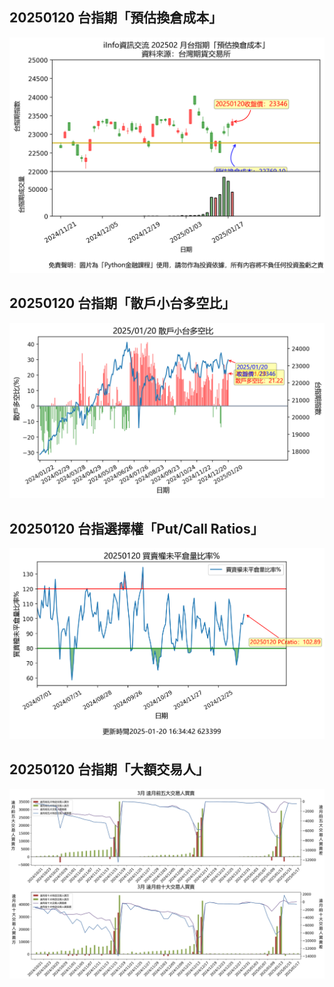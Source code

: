 ## 20250120 台指期「預估換倉成本」
![](images/txfcost.png)

## 20250120 台指期「散戶小台多空比」
![](images/bbiri.png)

## 20250120 台指選擇權「Put/Call Ratios」
![](images/pcratio.png)

## 20250120 台指期「大額交易人」
![](images/blocktrade.png)

